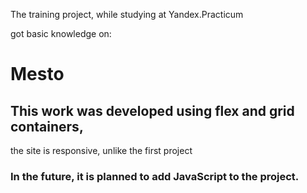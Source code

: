 
The training project, while studying at Yandex.Practicum

got basic knowledge on:

# Mesto

## This work was developed using flex and grid containers, 
the site is responsive, 
unlike the first project

### In the future, it is planned to add JavaScript to the project.